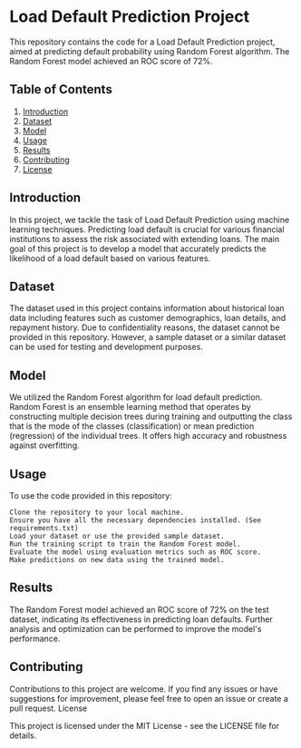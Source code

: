 # Load Default Prediction Project

This repository contains the code for a Load Default Prediction project, aimed at predicting default probability using Random Forest algorithm. The Random Forest model achieved an ROC score of 72%.
## Table of Contents
1. [Introduction](#introduction)
2. [Dataset](#Dataset)
3. [Model](#Model)
4. [Usage](#usage)
5. [Results](#Result)
6. [Contributing](#contributing)
7. [License](#license)
  

## Introduction

In this project, we tackle the task of Load Default Prediction using machine learning techniques. Predicting load default is crucial for various financial institutions to assess the risk associated with extending loans. The main goal of this project is to develop a model that accurately predicts the likelihood of a load default based on various features.
## Dataset

The dataset used in this project contains information about historical loan data including features such as customer demographics, loan details, and repayment history. Due to confidentiality reasons, the dataset cannot be provided in this repository. However, a sample dataset or a similar dataset can be used for testing and development purposes.
## Model

We utilized the Random Forest algorithm for load default prediction. Random Forest is an ensemble learning method that operates by constructing multiple decision trees during training and outputting the class that is the mode of the classes (classification) or mean prediction (regression) of the individual trees. It offers high accuracy and robustness against overfitting.
## Usage

To use the code provided in this repository:

    Clone the repository to your local machine.
    Ensure you have all the necessary dependencies installed. (See requirements.txt)
    Load your dataset or use the provided sample dataset.
    Run the training script to train the Random Forest model.
    Evaluate the model using evaluation metrics such as ROC score.
    Make predictions on new data using the trained model.

## Results

The Random Forest model achieved an ROC score of 72% on the test dataset, indicating its effectiveness in predicting loan defaults. Further analysis and optimization can be performed to improve the model's performance.

## Contributing

Contributions to this project are welcome. If you find any issues or have suggestions for improvement, please feel free to open an issue or create a pull request.
License

This project is licensed under the MIT License - see the LICENSE file for details.

